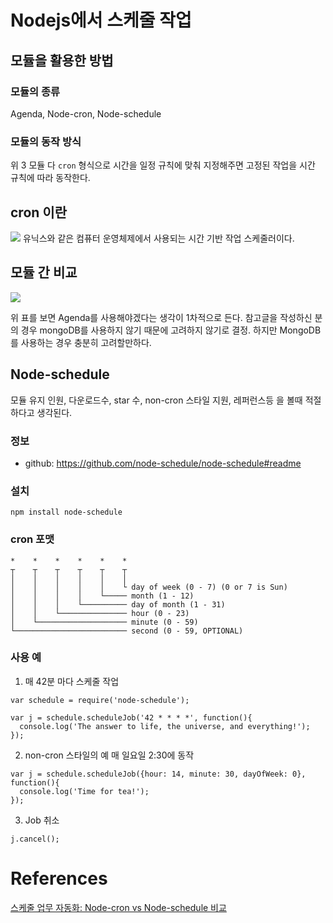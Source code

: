 # Nodejs에서 스케줄 작업

## 모듈을 활용한 방법
### 모듈의 종류
Agenda, Node-cron, Node-schedule 
### 모듈의 동작 방식
위 3 모듈 다 `cron` 형식으로 시간을 일정 규칙에 맞춰 지정해주면 고정된 작업을 시간 규칙에 따라 동작한다.

## cron 이란
![](https://media.vlpt.us/post-images/filoscoder/e658d5b0-230d-11ea-a062-816d6d5610ef/cron-format.png)
유닉스와 같은 컴퓨터 운영체제에서 사용되는 시간 기반 작업 스케줄러이다. 

## 모듈 간 비교
![](https://media.vlpt.us/post-images/filoscoder/fd207050-230d-11ea-9236-0b590657d7d8/comparison.png)

위 표를 보면 Agenda를 사용해야겠다는 생각이 1차적으로 든다. 참고글을 작성하신 분의 경우 mongoDB를 사용하지 않기 때문에 고려하지 않기로 결정. 하지만 MongoDB를 사용하는 경우 충분히 고려할만하다. 

## Node-schedule
모듈 유지 인원, 다운로드수, star 수, non-cron 스타일 지원, 레퍼런스등 을 볼때 적절하다고 생각된다. 
### 정보
- github: https://github.com/node-schedule/node-schedule#readme
### 설치
```
npm install node-schedule
```
### cron 포맷
```
*    *    *    *    *    *
┬    ┬    ┬    ┬    ┬    ┬
│    │    │    │    │    │
│    │    │    │    │    └ day of week (0 - 7) (0 or 7 is Sun)
│    │    │    │    └───── month (1 - 12)
│    │    │    └────────── day of month (1 - 31)
│    │    └─────────────── hour (0 - 23)
│    └──────────────────── minute (0 - 59)
└───────────────────────── second (0 - 59, OPTIONAL)
```
### 사용 예
1. 매 42분 마다 스케줄 작업
```
var schedule = require('node-schedule');

var j = schedule.scheduleJob('42 * * * *', function(){
  console.log('The answer to life, the universe, and everything!');
});
```
2. non-cron 스타일의 예
매 일요일 2:30에 동작
```
var j = schedule.scheduleJob({hour: 14, minute: 30, dayOfWeek: 0}, function(){
  console.log('Time for tea!');
});
```

3. Job 취소
```
j.cancel();
```

# References
[스케줄 업무 자동화: Node-cron vs Node-schedule 비교](https://velog.io/@filoscoder/%EC%8A%A4%EC%BC%80%EC%A4%84-%EC%97%85%EB%AC%B4-%EC%9E%90%EB%8F%99%ED%99%94-Node-cron-vs-Node-schedule-%EB%B9%84%EA%B5%90-clk4dyynve)
